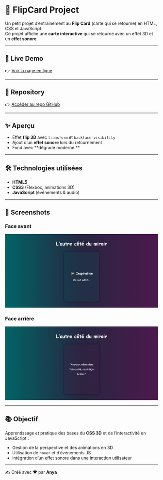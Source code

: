 # 🌌 FlipCard Project

Un petit projet d’entraînement au **Flip Card** (carte qui se retourne) en HTML, CSS et JavaScript.  
Ce projet affiche une **carte interactive** qui se retourne avec un effet 3D et un **effet sonore**.

---

## 🚀 Live Demo

👉 [Voir la page en ligne](https://anya-git.github.io/FlipCard/)

---

## 📂 Repository

👉 [Accéder au repo GitHub](https://github.com/AnYa-git/FlipCard.git)

---

## ✨ Aperçu

- Effet **flip 3D** avec `transform` et `backface-visibility`
- Ajout d’un **effet sonore** lors du retournement
- Fond avec **dégradé moderne **

---

## 🛠️ Technologies utilisées

- **HTML5**
- **CSS3** (Flexbox, animations 3D)
- **JavaScript** (événements & audio)

---

## 📸 Screenshots

### Face avant

![Preview front](images/screenshot-front.png)

### Face arrière

![Preview back](images/screenshot-back.png)

---

## 📚 Objectif

Apprentissage et pratique des bases du **CSS 3D** et de l’interactivité en JavaScript :

- Gestion de la perspective et des animations en 3D
- Utilisation de `hover` et d’événements JS
- Intégration d’un effet sonore dans une interaction utilisateur

---

✍️ Créé avec ❤️ par **Anya**
